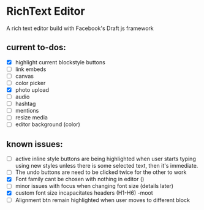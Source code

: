 # RichText Editor
A rich text editor build with Facebook's Draft js framework

## current to-dos:
- [x] highlight current blockstyle buttons
- [ ] link embeds
- [ ] canvas
- [ ] color picker
- [x] photo upload
- [ ] audio
- [ ] hashtag
- [ ] mentions
- [ ] resize media
- [ ] editor background (color)

## known issues:
- [ ] active inline style buttons are being highlighted when user starts typing using new styles unless there is some selected text, then it's immediate.
- [ ] The undo buttons are need to be clicked twice for the other to work
- [x] Font family cant be chosen with nothing in editor ()
- [ ] minor issues with focus when changing font size (details later)
- [x] custom font size incapacitates headers (H1-H6) -moot
- [ ] Alignment btn remain highlighted when user moves to different block 
